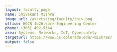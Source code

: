 ```yaml
---
layout: faculty_page
name: Shivakant Mishra
image_url: /assets/img/faculty/shiv.png
office: ECCR 1b26,<br> Engineering Center
phone: (303) 492-9344
area: Systems, Networks, IoT, Cybersafety
targeturl: https://www.cs.colorado.edu/~mishras/
output: false
---
```

